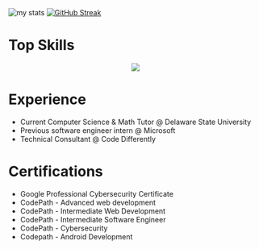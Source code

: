 <div>
  <img alt="my stats" src="https://github-readme-stats.vercel.app/api?username=Vlouis22&show_icons=true&theme=prussian"/>
  <a href="https://git.io/streak-stats"><img src="https://streak-stats.demolab.com?user=Vlouis22&theme=prussian&card_width=350" alt="GitHub Streak" /></a>
</div>
  
<h1>Top Skills</h1>

<p align="center">
  <a href="https://skillicons.dev">
    <img src="https://skillicons.dev/icons?i=azure,git,react,python,javascript,c,cs,cpp,kotlin,html,css,java,dotnet,nodejs,mysql,figma,linux,postman,supabase,androidstudio," />
  </a>
</p>
<h1>Experience</h1>
<ul>  
  <li>Current Computer Science & Math Tutor @ Delaware State University</li>
  <li>Previous software engineer intern @ Microsoft</li>
  <li>Technical Consultant @ Code Differently</li>
</ul>

<h1>Certifications</h1>
<ul>
<li>Google Professional Cybersecurity Certificate</li>
<li>CodePath - Advanced web development</li>
<li>CodePath - Intermediate Web Development</li>
<li>CodePath - Intermediate Software Engineer</li>
<li>CodePath - Cybersecurity</li>
<li>Codepath - Android Development</li>
</ul>

